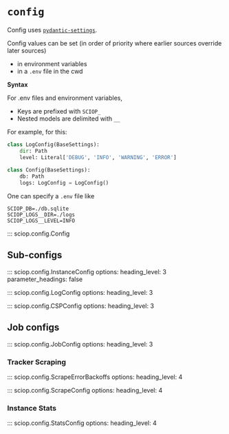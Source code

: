 # `config`

Config uses [`pydantic-settings`](https://docs.pydantic.dev/latest/concepts/pydantic_settings/).

Config values can be set (in order of priority where earlier sources override later sources) 

- in environment variables
- in a `.env` file in the cwd

**Syntax**

For .env files and environment variables,

- Keys are prefixed with `SCIOP_`
- Nested models are delimited with `__`

For example, for this:

```python
class LogConfig(BaseSettings):
    dir: Path
    level: Literal['DEBUG', 'INFO', 'WARNING', 'ERROR']
    
class Config(BaseSettings):
    db: Path
    logs: LogConfig = LogConfig()
```

One can specify a `.env` file like

```env
SCIOP_DB=./db.sqlite
SCIOP_LOGS__DIR=./logs
SCIOP_LOGS__LEVEL=INFO
```

::: sciop.config.Config

## Sub-configs

::: sciop.config.InstanceConfig
    options:
        heading_level: 3
        parameter_headings: false

::: sciop.config.LogConfig
    options:
        heading_level: 3

::: sciop.config.CSPConfig
    options:
        heading_level: 3

## Job configs

::: sciop.config.JobConfig
    options:
        heading_level: 3

### Tracker Scraping

::: sciop.config.ScrapeErrorBackoffs
    options:
        heading_level: 4

::: sciop.config.ScrapeConfig
    options:
        heading_level: 4

### Instance Stats

::: sciop.config.StatsConfig
    options:
        heading_level: 4